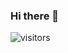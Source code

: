 ### Hi there 👋
![visitors](https://visitor-badge.glitch.me/badge?page_id=Aicirou.Aicirou&left_color=maroon&right_color=purple)
<!-- 
- 🔭 I’m currently working on ...
- 🌱 I’m currently learning ...
- 👯 I’m looking to collaborate on ...
- 🤔 I’m looking for help with ...
- 💬 Ask me about ...
- 📫 How to reach me: ...
- 😄 Pronouns: ...
- ⚡ Fun fact: ...
 -->
